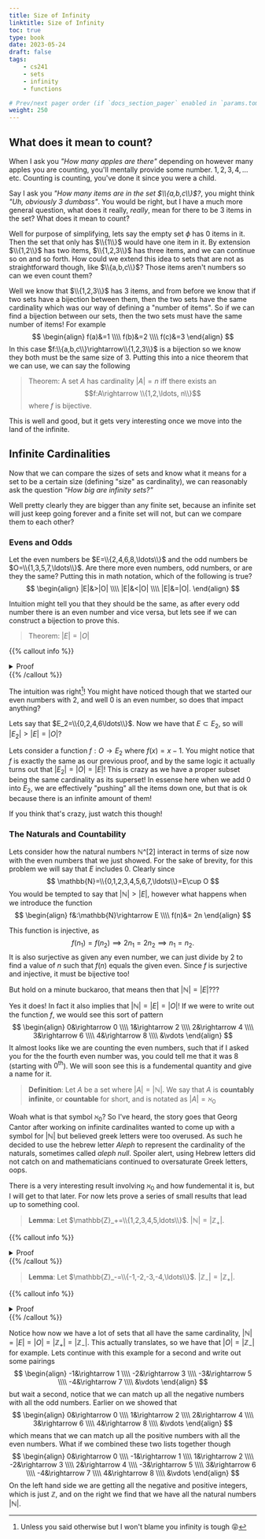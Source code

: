 ```yaml
---
title: Size of Infinity
linktitle: Size of Infinity
toc: true
type: book
date: 2023-05-24
draft: false
tags:
    - cs241
    - sets
    - infinity
    - functions

# Prev/next pager order (if `docs_section_pager` enabled in `params.toml`)
weight: 250
---
```


## What does it mean to count?

When I ask you *"How many apples are there"* depending on however many apples you are counting, you'll mentally provide some number. $1,2,3,4,\ldots$ etc. Counting is counting, you've done it since you were a child.

Say I ask you *"How many items are in the set $\\{a,b,c\\}$?*, you might think *"Uh, obviously $3$ dumbass"*. You would be right, but I have a much more general question, what does it really, *really*, mean for there to be $3$ items in the set? What does it mean to count?

Well for purpose of simplifying, lets say the empty set $\phi$ has $0$ items in it. Then the set that only has $\\{1\\}$ would have one item in it. By extension $\\{1,2\\}$ has two items, $\\{1,2,3\\}$ has three items, and we can continue so on and so forth. How could we extend this idea to sets that are not as straightforward though, like $\\{a,b,c\\}$? Those items aren't numbers so can we even count them?

Well we know that $\\{1,2,3\\}$ has $3$ items, and from before we know that if two sets have a bijection between them, then the two sets have the same cardinality which was our way of defining a "number of items". So if we can find a bijection between our sets, then the two sets must have the same number of items! For example
$$
\begin{align}
f(a)&=1 \\\\
f(b)&=2 \\\\
f(c)&=3 
\end{align}
$$
In this case $f:\\{a,b,c\\}\rightarrow\\{1,2,3\\}$ is a bijection so we know they both must be the same size of $3$. Putting this into a nice theorem that we can use, we can say the following

> Theorem: A set $A$ has cardinality $|A|=n$ iff there exists an $$f:A\rightarrow \\{1,2,\ldots, n\\}$$ where $f$ is bijective.

This is well and good, but it gets very interesting once we move into the land of the infinite.

## Infinite Cardinalities

Now that we can compare the sizes of sets and know what it means for a set to be a certain size (defining "size" as cardinality), we can reasonably ask the question *"How big are infinity sets?"*

Well pretty clearly they are bigger than any finite set, because an infinite set will just keep going forever and a finite set will not, but can we compare them to each other?

### Evens and Odds

Let the even numbers be $E=\\{2,4,6,8,\ldots\\}$ and the odd numbers be $O=\\{1,3,5,7,\ldots\\}$. Are there more even numbers, odd numbers, or are they the same? Putting this in math notation, which of the following is true?
$$
\begin{align}
|E|&>|O| \\\\
|E|&<|O| \\\\
|E|&=|O|.
\end{align}
$$

Intuition might tell you that they should be the same, as after every odd number there is an even number and vice versa, but lets see if we can construct a bijection to prove this.

> Theorem: $|E|=|O|$

{{% callout info %}}
<details>
<summary>Proof</summary>
Consider the function $f:E\rightarrow O$ where
$$
f(x)=x-1.
$$
This function is injective as every even number subtracted by $1$ will be unique, and it is surjective as every odd number has an even above it. You could have also just showed $x+1$ was an inverse. Since $f$ is bijective, then $|E|=|O|$.
</br>
QED
</details>
{{% /callout %}}

The intuition was right[^1]! You might have noticed though that we started our even numbers with $2$, and well $0$ is an even number, so does that impact anything?

Lets say that $E_2=\\{0,2,4,6\ldots\\}$. Now we have that $E\subset E_2$, so will $|E_2|>|E|=|O|$?

Lets consider a function $f:O\rightarrow E_2$ where $f(x)=x-1$. You might notice that $f$ is exactly the same as our previous proof, and by the same logic it actually turns out that $|E_2|=|O|=|E|$! This is crazy as we have a proper subset being the same cardinality as its superset! In essense here when we add $0$ into $E_2$, we are effectively "pushing" all the items down one, but that is ok because there is an infinite amount of them!

If you think that's crazy, just watch this though!

### The Naturals and Countability

Lets consider how the natural numbers $\mathbb{N}$^[2] interact in terms of size now with the even numbers that we just showed. For the sake of brevity, for this problem we will say that $E$ includes $0$. Clearly since
$$
\mathbb{N}=\\{0,1,2,3,4,5,6,7,\ldots\\}=E\cup O
$$
You would be tempted to say that $|\mathbb{N}|>|E|$, however what happens when we introduce the function
$$
\begin{align}
f&:\mathbb{N}\rightarrow E \\\\
f(n)&= 2n
\end{align}
$$

This function is injective, as
$$
f(n_1)=f(n_2)\implies 2n_1=2n_2\implies n_1=n_2.
$$
It is also surjective as given any even number, we can just divide by $2$ to find a value of $n$ such that $f(n)$ equals the given even. Since $f$ is surjective and injective, it must be bijective too!

But hold on a minute buckaroo, that means then that $|\mathbb{N}|=|E|$??? 

Yes it does! In fact it also implies that $|\mathbb{N}|=|E|=|O|$! If we were to write out the function $f$, we would see this sort of pattern
$$
\begin{align}
0&\rightarrow 0 \\\\
1&\rightarrow 2 \\\\
2&\rightarrow 4 \\\\
3&\rightarrow 6 \\\\
4&\rightarrow 8 \\\\
&\vdots
\end{align}
$$
It almost looks like we are counting the even numbers, such that if I asked you for the the fourth even number was, you could tell me that it was $8$ (starting with $0^{\text{th}}$). We will soon see this is a fundemental quantity and give a name for it.

> **Definition**: Let $A$ be a set where $|A|=|\mathbb{N}|$. We say that $A$ is **countably infinite**, or **countable** for short, and is notated as $|A|=\aleph_0$

Woah what is that symbol $\aleph_0$? So I've heard, the story goes that Georg Cantor after working on infinite cardinalites wanted to come up with a symbol for $|\mathbb{N}|$ but believed greek letters were too overused. As such he decided to use the hebrew letter *Aleph* to represent the cardinality of the naturals, sometimes called *aleph null*. Spoiler alert, using Hebrew letters did not catch on and mathematicians continued to oversaturate Greek letters, oops.

There is a very interesting result involving $\aleph_0$ and how fundemental it is, but I will get to that later. For now lets prove a series of small results that lead up to something cool.

> **Lemma**: Let $\mathbb{Z}_+=\\{1,2,3,4,5,ldots\\}$. $|\mathbb{N}|=|\mathbb{Z}_+|$.

{{% callout info %}}
<details>
<summary>Proof</summary>
Consider the function $f:\mathbb{N}\rightarrow \mathbb{Z}_+$ where
$$
f(x)=x+1.
$$
This function is bijective in the same way as the previous examples.
</br>
QED
</details>
{{% /callout %}}

> **Lemma**: Let $\mathbb{Z}_-=\\{-1,-2,-3,-4,\ldots\\}$. $|\mathbb{Z}_-|=|\mathbb{Z}_+|$.

{{% callout info %}}
<details>
<summary>Proof</summary>
Consider the function $f:\mathbb{Z}_+\rightarrow \mathbb{Z}_-$ where
$$
f(x)=-x.
$$
This function is pretty clearly bijective as we are just taking the items and adding a negative sign lmao.
</br>
QED
</details>
{{% /callout %}}

Notice how now we have a lot of sets that all have the same cardinality, $|\mathbb{N}|=|E|=|O|=|\mathbb{Z}_+|=|\mathbb{Z}_-|$. This actually translates, so we have that $|O|=|\mathbb{Z}_-|$ for example. Lets continue with this example for a second and write out some pairings
$$
\begin{align}
-1&\rightarrow 1 \\\\
-2&\rightarrow 3 \\\\
-3&\rightarrow 5 \\\\
-4&\rightarrow 7 \\\\
&\vdots
\end{align}
$$
but wait a second, notice that we can match up all the negative numbers with all the odd numbers. Earlier on we showed that
$$
\begin{align}
0&\rightarrow 0 \\\\
1&\rightarrow 2 \\\\
2&\rightarrow 4 \\\\
3&\rightarrow 6 \\\\
4&\rightarrow 8 \\\\
&\vdots
\end{align}
$$
which means that we can match up all the positive numbers with all the even numbers. What if we combined these two lists together though
$$
\begin{align}
0&\rightarrow 0 \\\\
-1&\rightarrow 1 \\\\
1&\rightarrow 2 \\\\
-2&\rightarrow 3 \\\\
2&\rightarrow 4 \\\\
-3&\rightarrow 5 \\\\
3&\rightarrow 6 \\\\
-4&\rightarrow 7 \\\\
4&\rightarrow 8 \\\\
&\vdots
\end{align}
$$
On the left hand side we are getting all the negative and positive integers, which is just $\mathbb{Z}$, and on the right we find that we have all the natural numbers $|\mathbb{N}|$.
[^1]: Unless you said otherwise but I won't blame you infinity is tough 😝

[^2]: Remember, this includes $0$